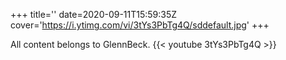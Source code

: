 +++
title=''
date=2020-09-11T15:59:35Z
cover='https://i.ytimg.com/vi/3tYs3PbTg4Q/sddefault.jpg'
+++

All content belongs to GlennBeck.
{{< youtube 3tYs3PbTg4Q >}}
